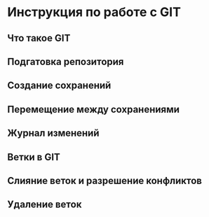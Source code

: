 # Инструкция по работе с GIT

## Что такое GIT

## Подгатовка репозитория

## Создание сохранений

## Перемещение между сохранениями

##  Журнал изменений

## Ветки в GIT

## Слияние веток и разрешение конфликтов

## Удаление веток

